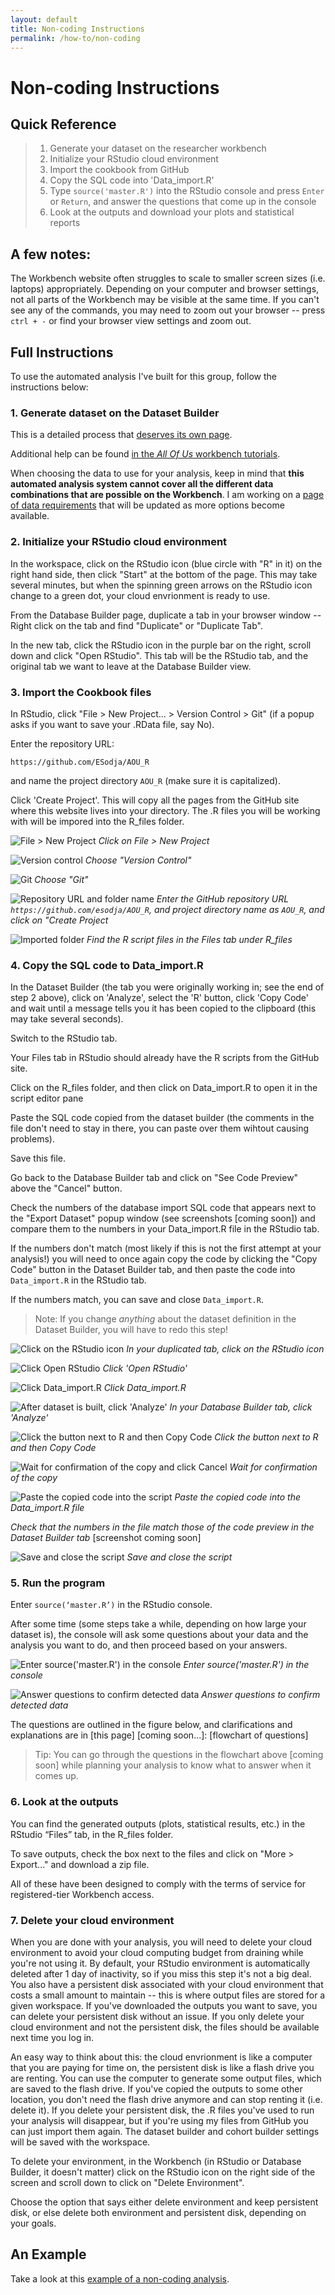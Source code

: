 ```yaml
---
layout: default
title: Non-coding Instructions
permalink: /how-to/non-coding
---
```

# Non-coding Instructions

## Quick Reference
> 1. Generate your dataset on the researcher workbench
> 2. Initialize your RStudio cloud environment
> 3. Import the cookbook from GitHub
> 4. Copy the SQL code into 'Data_import.R'
> 5. Type `source('master.R')` into the RStudio console and press `Enter` or `Return`, and answer the questions that come up in the console
> 6. Look at the outputs and download your plots and statistical reports

## A few notes:
The Workbench website often struggles to scale to smaller screen sizes (i.e. laptops) appropriately.
Depending on your computer and browser settings, not all parts of the Workbench may be visible at the same time.
If you can't see any of the commands, you may need to zoom out your browser -- press `ctrl + -` or find your browser view settings and zoom out.

## Full Instructions
To use the automated analysis I've built for this group, follow the instructions below:

### 1. Generate dataset on the Dataset Builder 
This is a detailed process that [deserves its own page](/AOU_R/how-to/dataset).

Additional help can be found [in the *All Of Us* workbench tutorials](https://support.researchallofus.org/hc/en-us/articles/4556645124244-Using-the-Concept-Set-Selector-and-Dataset-Builder-tools-to-build-your-dataset).

When choosing the data to use for your analysis, keep in mind that **this automated analysis system cannot cover all the different data combinations that are possible on the Workbench**. 
I am working on a [page of data requirements](/AOU_R/datareqs) that will be updated as more options become available.

### 2. Initialize your RStudio cloud environment
In the workspace, click on the RStudio icon (blue circle with "R" in it) on the right hand side, then click "Start" at the bottom of the page.
This may take several minutes, but when the spinning green arrows on the RStudio icon change to a green dot, your cloud envrionment is ready to use.

From the Database Builder page, duplicate a tab in your browser window -- Right click on the tab and find "Duplicate" or "Duplicate Tab".

In the new tab, click the RStudio icon in the purple bar on the right, scroll down and click "Open RStudio".
This tab will be the RStudio tab, and the original tab we want to leave at the Database Builder view.

### 3. Import the Cookbook files
In RStudio, click "File > New Project... > Version Control > Git" (if a popup asks if you want to save your .RData file, say No). 

Enter the repository URL: 
```
https://github.com/ESodja/AOU_R
```
and name the project directory `AOU_R` (make sure it is capitalized). 

Click 'Create Project'. 
This will copy all the pages from the GitHub site where this website lives into your directory. 
The .R files you will be working with will be impored into the R_files folder.

![File > New Project](./assets/images/RStudio_project1.png)
*Click on File > New Project*

![Version control](./assets/images/RStudio_project2.png)
*Choose "Version Control"*

![Git](./assets/images/RStudio_project3.png)
*Choose "Git"*

![Repository URL and folder name](./assets/images/RStudio_project4.png)
*Enter the GitHub repository URL `https://github.com/esodja/AOU_R`, and project directory name as `AOU_R`, and click on "Create Project*

![Imported folder](./assets/images/RStudio_project5.png)
*Find the R script files in the Files tab under R_files*

### 4. Copy the SQL code to Data_import.R
In the Dataset Builder (the tab you were originally working in; see the end of step 2 above), click on 'Analyze', select the 'R' button, click 'Copy Code' and wait until a message tells you it has been copied to the clipboard (this may take several seconds). 

Switch to the RStudio tab.

Your Files tab in RStudio should already have the R scripts from the GitHub site. 

Click on the R_files folder, and then click on Data_import.R to open it in the script editor pane 

Paste the SQL code copied from the dataset builder (the comments in the file don't need to stay in there, you can paste over them wihtout causing problems). 

Save this file.

Go back to the Database Builder tab and click on "See Code Preview" above the "Cancel" button.

Check the numbers of the database import SQL code that appears next to the "Export Dataset" popup window (see screenshots [coming soon]) and compare them to the numbers in your Data_import.R file in the RStudio tab.

If the numbers don't match (most likely if this is not the first attempt at your analysis!) you will need to once again copy the code by clicking the "Copy Code" button in the Dataset Builder tab, and then paste the code into `Data_import.R` in the RStudio tab.

If the numbers match, you can save and close `Data_import.R`.

> Note: If you change *anything* about the dataset definition in the Dataset Builder, you will have to redo this step!

![Click on the RStudio icon](./assets/images/SQL_analyze4.png)
*In your duplicated tab, click on the RStudio icon*

![Click Open RStudio](./assets/images/SQL_analyze5.png)
*Click 'Open RStudio'*

![Click Data_import.R](./assets/images/SQL_analyze6.png)
*Click Data_import.R*

![After dataset is built, click 'Analyze'](./assets/images/SQL_analyze.png)
*In your Database Builder tab, click 'Analyze'*

![Click the button next to R and then Copy Code](./assets/images/SQL_analyze2.png)
*Click the button next to R and then Copy Code*

![Wait for confirmation of the copy and click Cancel](./assets/images/SQL_analyze3.png)
*Wait for confirmation of the copy*

![Paste the copied code into the script](./assets/images/SQL_analyze7.png)
*Paste the copied code into the Data_import.R file*

*Check that the numbers in the file match those of the code preview in the Dataset Builder tab*
[screenshot coming soon]

![Save and close the script](./assets/images/SQL_analyze8.png)
*Save and close the script*


### 5. Run the program
Enter `source(‘master.R’)` in the RStudio console. 

After some time (some steps take a while, depending on how large your dataset is), the console will ask some questions about your data and the analysis you want to do, and then proceed based on your answers.

![Enter source('master.R') in the console](./assets/images/program_run1.png)
*Enter source('master.R') in the console*

![Answer questions to confirm detected data](./assets/images/program_run2.png)
*Answer questions to confirm detected data*
                          
The questions are outlined in the figure below, and clarifications and explanations are in [this page] [coming soon...]:
[flowchart of questions]

> Tip: You can go through the questions in the flowchart above [coming soon] while planning your analysis to know what to answer when it comes up.

### 6. Look at the outputs
You can find the generated outputs (plots, statistical results, etc.) in the RStudio “Files” tab, in the R_files folder.

To save outputs, check the box next to the files and click on "More > Export..." and download a zip file.

All of these have been designed to comply with the terms of service for registered-tier Workbench access.

### 7. Delete your cloud environment
When you are done with your analysis, you will need to delete your cloud environment to avoid your cloud computing budget from draining while you're not using it. 
By default, your RStudio environment is automatically deleted after 1 day of inactivity, so if you miss this step it's not a big deal. 
You also have a persistent disk associated with your cloud environment that costs a small amount to maintain -- this is where output files are stored for a given workspace.
If you've downloaded the outputs you want to save, you can delete your persistent disk without an issue.
If you only delete your cloud environment and not the persistent disk, the files should be available next time you log in.

An easy way to think about this: the cloud envrionment is like a computer that you are paying for time on, the persistent disk is like a flash drive you are renting.
You can use the computer to generate some output files, which are saved to the flash drive.
If you've copied the outputs to some other location, you don't need the flash drive anymore and can stop renting it (i.e. delete it).
If you delete your persistent disk, the .R files you've used to run your analysis will disappear, but if you're using my files from GitHub you can just import them again.
The dataset builder and cohort builder settings will be saved with the workspace.

To delete your environment, in the Workbench (in RStudio or Database Builder, it doesn't matter) click on the RStudio icon on the right side of the screen and scroll down to click on "Delete Environment". 

Choose the option that says either delete environment and keep persistent disk, or else delete both environment and persistent disk, depending on your goals.

## An Example
Take a look at this [example of a non-coding analysis](/AOU_R/examples/bmi_noncoding).
